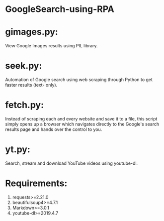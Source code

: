 # GoogleSearch-using-RPA

# gimages.py:

View Google Images results using PIL library.

# seek.py:

Automation of Google search using web scraping through Python to get faster results (text-	only).

# fetch.py:

Instead of scraping each and every website and save it to a  file, this script simply opens up a browser which navigates directly to the Google's search results page and hands over the control to you.

# yt.py:

Search, stream and download YouTube videos using youtube-dl.

# Requirements:

1) requests>=2.21.0
2) beautifulsoup4>=4.7.1
3) Markdown>=3.0.1
4) youtube-dl>=2019.4.7
